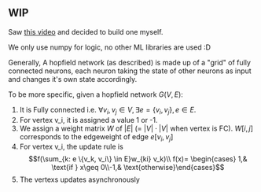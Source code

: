 ## WIP

Saw [this video](https://www.youtube.com/watch?v=piF6D6CQxUw) and decided to build one myself.

We only use numpy for logic, no other ML libraries are used :D

Generally, A hopfield network (as described) is made up of a "grid" of fully connected neurons, each neuron taking the state of other neurons as input and changes it's own state accordingly.

To be more specific, given a hopfield network $G(V,E)$:
1. It is Fully connected i.e. $\forall v_i, v_j \in V, \exists e = \{v_i, v_j\}, e \in E$.
2. For vertex v_i, it is assigned a value 1 or -1.
3. We assign a weight matrix $W$ of $|E|$ (= $|V| \cdot |V|$ when vertex is FC). $W[i,j]$ corresponds to the edgeweight of edge $e[v_i, v_j]$
4. For vertex v_i, the update rule is
$$f(\sum_{k: e \{v_k, v_i\} \in E}w_{ki} v_k)\\
f(x)= \begin{cases} 1,& \text{if } x\geq 0\\-1,& \text{otherwise}\end{cases}$$
6. The vertexs updates asynchronously
